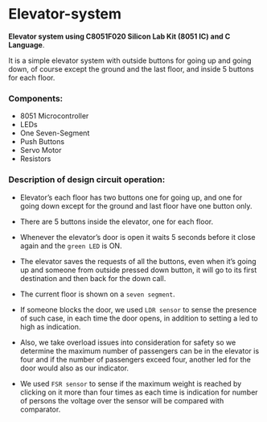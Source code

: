 # Elevator-system

**Elevator system using C8051F020 Silicon Lab Kit (8051 IC) and C Language**.

It is a simple elevator system with outside buttons for going up and going down, of course except the ground and the last floor, and inside 5 buttons for each floor.

### Components:
- 8051 Microcontroller
- LEDs
- One Seven-Segment
- Push Buttons
- Servo Motor
- Resistors

### Description of design circuit operation:

- Elevator’s each floor has two buttons one for going up, and one for going down except for the ground and last floor have one button only. 

- There are 5 buttons inside the elevator, one for each
floor.

- Whenever the elevator’s door is open it waits 5 seconds before it close again and the `green LED` is ON. 

- The elevator saves the requests of all the buttons, even when it’s going up and someone from outside pressed down button, it will go to its first destination and then back for the down call.

- The current floor is shown on a `seven segment`. 

- If someone blocks the door, we used `LDR sensor` to sense the presence of such case, in each time the door opens, in addition to setting a led to high as indication.

-  Also, we take overload issues into consideration for safety so we determine the maximum number of passengers can be in the elevator is four and if the number of passengers exceed four, another led for the door would also as our indicator. 
  
-  We used `FSR sensor` to sense if the maximum weight is reached by clicking on it more than four times as each time is indication for number of persons the voltage over the sensor will be compared with comparator. 